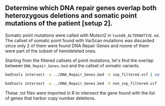 ## Determine which DNA repair genes overlap both heterozygous deletions and somatic point mutations of the patient [setup 2].

Somatic point mutations were called with Mutect2 in `task06_ALTERNATIVE.md`. The callset of somatic point found with VarScan mutations was discarded since only 2 of them were found DNA Repair Genes and noone of them were part of the subset of hemideleted ones.

Starting from the filtered callsets of point mutations, let's find the overlap between `DNA_Repair_Genes.bed` and the callset of somatic variants.

```bash
bedtools intersect -a ../DNA_Repair_Genes.bed -b snp_filtered.vcf | cut -f4,4 | uniq -c > snp_overlap.txt
```

```bash
bedtools intersect -a ../DNA_Repair_Genes.bed -b non_snp_filtered.vcf | cut -f4,4 | uniq -c > indel_overlap.txt
```

These .txt files were imported in R to intersect the gene found with the list of genes that harbor copy number deletions.
